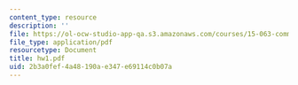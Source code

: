```yaml
---
content_type: resource
description: ''
file: https://ol-ocw-studio-app-qa.s3.amazonaws.com/courses/15-063-communicating-with-data-summer-2003/2b3a0fef4a48190ae347e69114c0b07a_hw1.pdf
file_type: application/pdf
resourcetype: Document
title: hw1.pdf
uid: 2b3a0fef-4a48-190a-e347-e69114c0b07a
---
```

